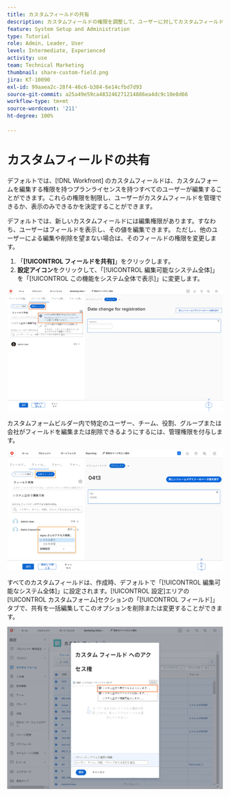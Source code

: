 ```yaml
---
title: カスタムフィールドの共有
description: カスタムフィールドの権限を調整して、ユーザーに対してカスタムフィールドの管理または表示のみのどちらを許可するかを決定する方法を学びます。
feature: System Setup and Administration
type: Tutorial
role: Admin, Leader, User
level: Intermediate, Experienced
activity: use
team: Technical Marketing
thumbnail: share-custom-field.png
jira: KT-10090
exl-id: 99aaea2c-28f4-46c6-b384-6e14cfbd7d93
source-git-commit: a25a49e59ca483246271214886ea4dc9c10e8d66
workflow-type: tm+mt
source-wordcount: '211'
ht-degree: 100%

---
```


# カスタムフィールドの共有

デフォルトでは、[!DNL Workfront] のカスタムフィールドは、カスタムフォームを編集する権限を持つプランライセンスを持つすべてのユーザーが編集することができます。これらの権限を制限し、ユーザーがカスタムフィールドを管理できるか、表示のみできるかを決定することができます。

デフォルトでは、新しいカスタムフィールドには編集権限があります。すなわち、ユーザーはフィールドを表示し、その値を編集できます。 ただし、他のユーザーによる編集や削除を望まない場合は、そのフィールドの権限を変更します。

1. 「**[!UICONTROL フィールドを共有]**」をクリックします。
1. **設定アイコン**&#x200B;をクリックして、「[!UICONTROL 編集可能なシステム全体]」を「[!UICONTROL この機能をシステム全体で表示]」に変更します。

![「[!UICONTROL フィールドを共有]」サブタブ内の「この機能をシステム全体で表示」オプション](assets/custom-forms-field-sharing-1.png)

カスタムフォームビルダー内で特定のユーザー、チーム、役割、グループまたは会社がフィールドを編集または削除できるようにするには、管理権限を付与します。

![カスタムフォームビルダー  内の「[!UICONTROL フィールド設定]」タブの「フィールドを共有」サブタブ](assets/custom-forms-field-sharing-2.png)

すべてのカスタムフィールドは、作成時、デフォルトで「[!UICONTROL 編集可能なシステム全体]」に設定されます。[!UICONTROL 設定]エリアの[!UICONTROL カスタムフォーム]セクションの「[!UICONTROL フィールド]」タブで、共有を一括編集してこのオプションを削除または変更することができます。

![[!UICONTROL カスタムフィールドアクセス]ウィンドウ](assets/custom-forms-field-sharing-3.png)
